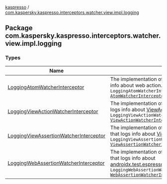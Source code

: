[kaspresso](../index.md) / [com.kaspersky.kaspresso.interceptors.watcher.view.impl.logging](./index.md)

## Package com.kaspersky.kaspresso.interceptors.watcher.view.impl.logging

### Types

| Name | Summary |
|---|---|
| [LoggingAtomWatcherInterceptor](-logging-atom-watcher-interceptor/index.md) | The implementation of [AtomWatcherInterceptor](../com.kaspersky.kaspresso.interceptors.watcher.view/-atom-watcher-interceptor/index.md) that logs info about web action.`class LoggingAtomWatcherInterceptor : `[`AtomWatcherInterceptor`](../com.kaspersky.kaspresso.interceptors.watcher.view/-atom-watcher-interceptor/index.md) |
| [LoggingViewActionWatcherInterceptor](-logging-view-action-watcher-interceptor/index.md) | The implementation of [ViewActionWatcherInterceptor](../com.kaspersky.kaspresso.interceptors.watcher.view/-view-action-watcher-interceptor/index.md) that logs info about [ViewAction](#).`class LoggingViewActionWatcherInterceptor : `[`ViewActionWatcherInterceptor`](../com.kaspersky.kaspresso.interceptors.watcher.view/-view-action-watcher-interceptor/index.md) |
| [LoggingViewAssertionWatcherInterceptor](-logging-view-assertion-watcher-interceptor/index.md) | The implementation of [ViewAssertionWatcherInterceptor](../com.kaspersky.kaspresso.interceptors.watcher.view/-view-assertion-watcher-interceptor/index.md) that logs info about [ViewAssertion](#).`class LoggingViewAssertionWatcherInterceptor : `[`ViewAssertionWatcherInterceptor`](../com.kaspersky.kaspresso.interceptors.watcher.view/-view-assertion-watcher-interceptor/index.md) |
| [LoggingWebAssertionWatcherInterceptor](-logging-web-assertion-watcher-interceptor/index.md) | The implementation of [WebAssertionWatcherInterceptor](../com.kaspersky.kaspresso.interceptors.watcher.view/-web-assertion-watcher-interceptor/index.md) that logs info about [androidx.test.espresso.web.assertion.WebAssertion](#).`class LoggingWebAssertionWatcherInterceptor : `[`WebAssertionWatcherInterceptor`](../com.kaspersky.kaspresso.interceptors.watcher.view/-web-assertion-watcher-interceptor/index.md) |
